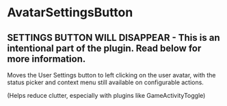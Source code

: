 # AvatarSettingsButton

## SETTINGS BUTTON WILL DISAPPEAR - This is an intentional part of the plugin. Read below for more information.

Moves the User Settings button to left clicking on the user avatar, with the status picker and context menu still available on configurable actions. 

(Helps reduce clutter, especially with plugins like GameActivityToggle)
